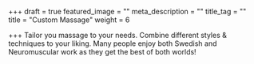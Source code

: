 +++
draft = true
featured_image = ""
meta_description = ""
title_tag = ""
title = "Custom Massage"
weight = 6

+++
Tailor you massage to your needs. Combine different styles & techniques to your liking. Many people enjoy both Swedish and Neuromuscular work as they get the best of both worlds!